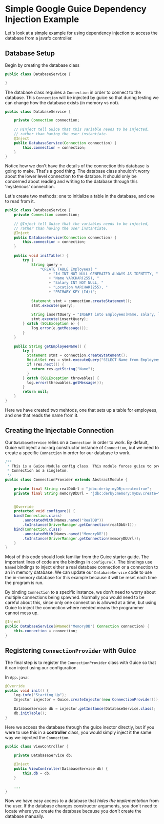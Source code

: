 # Simple Google Guice Dependency Injection Example

Let's look at a simple example for using dependency injection to access the database from a javafx controller. 


## Database Setup

Begin by creating the database class

```java
public class DatabaseService {

}
```

The database class requires a `Connection` in order to connect to the database. This `Connection` will be injected by guice so that during testing we can change how the database exists (in memory vs not).

```java
public class DatabaseService {

	private Connection connection;
	
	// @Inject tell Guice that this variable needs to be injected,
	// rather than having the user instantiate.
	@Inject
	public DatabaseService(Connection connection) {
		this.connection = connection;
	}
}
```

Notice how we don't have the details of the connection this database is going to make. That's a good thing. The database class shouldn't worry about the lower level connection to the databse. It should only be concerned about reading and writing to the database through this 'mysterious' connection. 

Let's create two methods: one to initialize a table in the database, and one to read from it. 


```java
public class DatabaseService {
	private Connection connection;
	
	// @Inject tell Guice that the variables needs to be injected,
	// rather than having the user instantiate.
	@Inject
	public DatabaseService(Connection connection) {
		this.connection = connection;
	}
		
	public void initTable() {
		try {
			String query =
				"CREATE TABLE Employees( "
					+ "Id INT NOT NULL GENERATED ALWAYS AS IDENTITY, "
					+ "Name VARCHAR(255), "
					+ "Salary INT NOT NULL, "
					+ "Location VARCHAR(255), "
					+ "PRIMARY KEY (Id))";
			
			Statement stmt = connection.createStatement();
			stmt.execute(query);
			
			String insertQuery = "INSERT into Employees(Name, salary, location) VALUES('Wilson Wong', 100000, 'WPI')";
			stmt.execute(insertQuery);
		} catch (SQLException e) {
			log.error(e.getMessage());
		}
	}
	
	public String getEmployeeName() {
	    try {
	      Statement stmt = connection.createStatement();
	      ResultSet res = stmt.executeQuery("SELECT Name from Employees");
	      if (res.next()) {
	        return res.getString("Name");
	      }
	    } catch (SQLException throwables) {
	      log.error(throwables.getMessage());
	    }
	    return null;
	}
}
```

Here we have created two mehtods, one that sets up a table for employees, and one that reads the name from it.

## Creating the Injectable Connection

Our `DatabaseService` relies on a `Connection` in order to work. By default, Guice will inject a no-arg constructor instance of `Connection`, but we need to create a specific `Connection` in order for our database to work.

```java
/**
 * This is a Guice Module config class. This module forces guice to provide an instance of the
 * Connection as a singleton.
 */
public class ConnectionProvider extends AbstractModule {
	
	private final String realDbUrl = "jdbc:derby:myDB;create=true";
	private final String memoryDbUrl = "jdbc:derby:memory:myDB;create=true";

	
	@Override
	protected void configure() {
	bind(Connection.class)
		.annotatedWith(Names.named("RealDB"))
		.toInstance(DriverManager.getConnection(realDbUrl));
	bind(Connection.class)
		.annotatedWith(Names.named("MemoryDB"))
		.toInstance(DriverManager.getConnection(memoryDbUrl));
	}
}
```

Most of this code should look familiar from the Guice starter guide. The important lines of code are the bindings in `configure()`. The bindings use `Named` bindings to inject either a real database connection or a connection to an in memory database. We can update our `DatabaseService` code to use the in-memory database for this example because it will be reset each time the program is run. 

By binding `Connection` to a specific instance, we don't need to worry about multiple connections being spawned. Normally you would need to be careful about this, since only one connection is allowed at a time, but using Guice to inject the connection where needed means the programmer cannot mess up.

```java
@Inject
public DatabaseService(@Named("MemoryDB") Connection connection) {
	this.connection = connection;
}
```


## Registering `ConnectionProvider` with Guice

The final step is to register the `ConnectionProvider` class with Guice so that it can inject using our configuration. 

In `App.java`:

```java
@Override
public void init() {
	log.info("Starting Up");
	Injector injector = Guice.createInjector(new ConnectionProvider());
	    
	DatabaseService db = injector.getInstance(DatabaseService.class);
	db.initTable();
}
```

Here we access the database through the guice inector directly, but if you were to use this in a **controller** class, you would simply inject it the same way we injected the `Connection`. 

```java
public class ViewController {

	private DatabaseService db;
	
	@Inject
	public ViewController(DatabaseService db) {
		this.db = db;
	}
	
	...
}
```

Now we have easy access to a database that *hides the implementation* from the user. If the database changes constructor arguments, you don't need to locate where you create the database because you *don't* create the database manually.